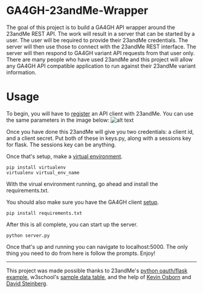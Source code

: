 # GA4GH-23andMe-Wrapper

The goal of this project is to build a GA4GH API wrapper around the 23andMe REST API. The work will result in a server
that can be started by a user. The user will be required to provide their 23andMe credentials.
The server will then use those to connect with the 23andMe REST interface. The server will
then respond to GA4GH variant API requests from that user only. There are many people who
have used 23andMe and this project will allow any GA4GH API compatible application to run
against their 23andMe variant information.

# Usage

To begin, you will have to <a href="https://api.23andme.com/dev/">register</a> an API client with 23andMe. You can use the same parameters in the image below:
![alt text](https://github.com/Kusdhill/GA4GHandMe/blob/master/templates/registration.png "client_registration")

Once you have done this 23andMe will give you two credentials: a client id, and a client secret. Put both of these in keys.py, along with a sessions key for flask. The sessions key can be anything.

Once that's setup, make a <a href="http://docs.python-guide.org/en/latest/dev/virtualenvs/">virtual environment</a>. 

```
pip install virtualenv
virtualenv virtual_env_name
```
With the virual environment running, go ahead and install the requirements.txt.

You should also make sure you have the GA4GH client <a href="http://ga4gh-reference-implementation.readthedocs.io/en/latest/demo.html">setup</a>.

```
pip install requirements.txt
```

After this is all complete, you can start up the server.

```
python server.py
```

Once that's up and running you can navigate to localhost:5000. The only thing you need to do from here is follow the prompts. Enjoy!

---
This project was made possible thanks to 23andMe's <a href="https://github.com/23andMe/api-example-flask">python oauth/flask example</a>, w3school's <a href="https://www.w3schools.com/html/html_tables.asp">sample data table</a>, and the help of <a href="https://github.com/kozbo">Kevin Osborn</a> and <a href="https://github.com/david4096">David Steinberg</a>.